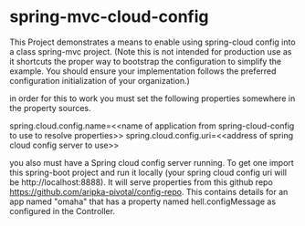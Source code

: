 # spring-mvc-cloud-config
This Project demonstrates a means to enable using spring-cloud config into a class spring-mvc project. 
(Note this is not intended for production use as it shortcuts the proper way to bootstrap the configuration to simplify the example.  You should ensure your implementation follows the preferred configuration initialization of your organization.)  

in order for this to work you must set the following properties somewhere in the property sources.

spring.cloud.config.name=\<\<name of application from spring-cloud-config to use to resolve properties\>\>
spring.cloud.config.uri=\<\<address of spring cloud config server to use\>\>

you also must have a Spring cloud config server running.  To get one import this spring-boot project and run it locally (your spring cloud config uri will be http://localhost:8888). It will serve properties from this github repo https://github.com/aripka-pivotal/config-repo.  This contains details for an app named "omaha" that has a property named hell.configMessage as configured in the Controller. 
